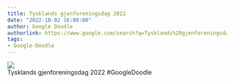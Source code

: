```yaml
---
title: Tysklands gjenforeningsdag 2022
date: "2022-10-02 16:00:00"
author: Google Doodle
authorlink: https://www.google.com/search?q=Tysklands%20gjenforeningsdag%202022
tags:
- Google-Doodle
---
```

<img src="https://www.google.com/logos/doodles/2022/german-unity-day-2022-6753651837109515-l.png" referrerpolicy="no-referrer"><br>Tysklands gjenforeningsdag 2022 #GoogleDoodle